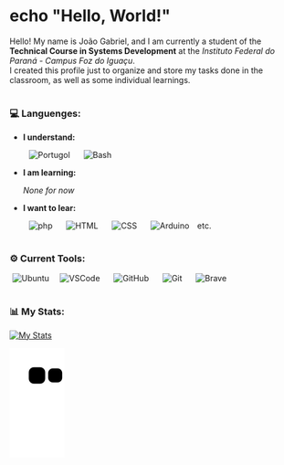 <head>
  
<link rel="stylesheet" href="https://cdn.jsdelivr.net/gh/devicons/devicon@v2.15.1/devicon.min.css">
          
</head>


# echo "Hello, World!"

Hello! My name is João Gabriel, and I am currently a student of the **Technical Course in Systems Development** at the _Instituto Federal do Paraná - Campus Foz do Iguaçu_. <br/> 
I created this profile just to organize and store my tasks done in the classroom, as well as some individual learnings.

#
          
### 💻 Languenges:

* **I understand:**

  <img src="https://univali-lite.github.io/Portugol-Studio/assets/img/logo.png" alt="Portugol" width="40" height="40" hspace="10"/> <img src="https://icons-for-free.com/download-icon-bash+dark-1331550886960171470_512.png" alt="Bash" width="40" height="40" hspace="10"/> 

* **I am learning:**

   _None for now_

* **I want to lear:**

  <img src="https://cdn.jsdelivr.net/gh/devicons/devicon/icons/php/php-original.svg" alt="php" width="40" height="40" hspace="10"/> <img src="https://cdn.jsdelivr.net/gh/devicons/devicon/icons/html5/html5-original.svg" alt="HTML" width="40" height="40" hspace="10"/> <img src="https://cdn.jsdelivr.net/gh/devicons/devicon/icons/css3/css3-original.svg" alt="CSS" width="40" height="40" hspace="10"/> <img src="https://cdn.jsdelivr.net/gh/devicons/devicon/icons/arduino/arduino-original.svg" alt="Arduino" width="40" height="40" hspace="10"/> etc.

#

### ⚙️ Current Tools:

  <img src="https://cdn.jsdelivr.net/gh/devicons/devicon/icons/ubuntu/ubuntu-plain.svg" alt="Ubuntu" width="40" height="40" hspace="5"/> <img src="https://cdn.jsdelivr.net/gh/devicons/devicon/icons/vscode/vscode-original.svg" alt="VSCode" width="40" height="40" hspace="10"/> <img src="https://static-00.iconduck.com/assets.00/github-icon-2048x1988-jzvzcf2t.png" alt="GitHub" width="40" height="40" hspace="10"/> <img src="https://cdn.jsdelivr.net/gh/devicons/devicon/icons/git/git-original.svg" alt="Git" width="40" height="40" hspace="10"/> <img src="https://brave.com/static-assets/images/brave-logo-no-shadow.png" alt="Brave" width="40" height="45" hspace="10"/> 

#

### 📊 My Stats:
  [![My Stats](https://github-readme-stats.vercel.app/api/top-langs/?username=JoaoGuimaraesTDS2023&theme=onedark&layout=donut)](https://github.com/anuraghazra/github-readme-stats)

![Snake Animation](https://github.com/JoaoGuimaraesTDS2023/JoaoGuimaraesTDS2023/blob/output/github-contribution-grid-snake.svg)
